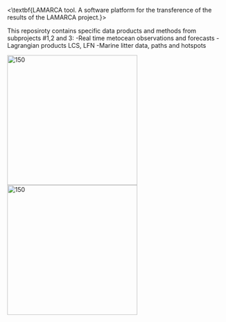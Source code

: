 <\textbf{LAMARCA tool. A software platform for the transference of the results of the LAMARCA project.}>


This reposiroty contains specific data products and methods from subprojects #1,2 and 3:
-Real time metocean observations and forecasts
-Lagrangian products LCS, LFN
-Marine litter data, paths and hotspots


<img src="Logo_SusTunTech.png" alt="150" width="300"/>

<img src="Sustuntech_funding.png" alt="150" width="300"/>
